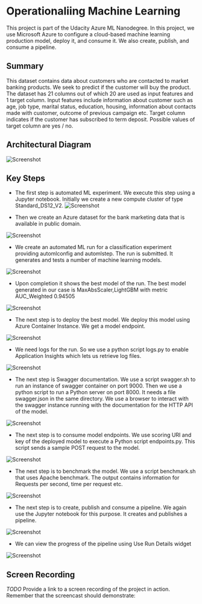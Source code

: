 # Operationaliing Machine Learning

This project is part of the Udacity Azure ML Nanodegree.
In this project, we use Microsoft Azure to configure a cloud-based machine learning production model, deploy it, and consume it. We also create, publish, and consume a pipeline. 

## Summary
This dataset contains data about customers who are contacted to market banking products. We seek to predict if the customer will buy the product. The dataset has 21 columns out of which 20 are used as input features and 1 target column. Input features include information about customer such as age, job type, marital status, education, housing, information about contacts made with customer, outcome of previous campaign etc. Target column indicates if the customer has subscribed to term deposit. Possible values of target column are yes / no.

## Architectural Diagram
![Screenshot](Screenshots/ArchitectureDiagram.png)

## Key Steps
*	The first step is automated ML experiment. We execute this step using a Jupyter notebook. Initially we create a new compute cluster of type Standard_DS12_V2.
![Screenshot](Screenshots/Compute.jpg)

*	Then we create an Azure dataset for the bank marketing data that is available in public domain.

![Screenshot](Screenshots/BankMarketingDataset.jpg)

*	We create an automated ML run for a classification experiment providing automlconfig and automlstep. The run is submitted. It generates and tests a number of machine learning models. 

![Screenshot](Screenshots/AutoMLmoduleCompleted.jpg)

*	Upon completion it shows the best model of the run. The best model generated in our case is MaxAbsScaler,LightGBM with metric AUC_Weighted 0.94505

![Screenshot](Screenshots/BestModelSummary.jpg)

*	The next step is to deploy the best model. We deploy this model using Azure Container Instance. We get a model endpoint.

![Screenshot](Screenshots/BestModelDeployed.jpg)

*	We need logs for the run. So we use a python script logs.py to enable Application Insights which lets us retrieve log files. 

![Screenshot](Screenshots/EndpointApplicationInsightsEnabled.jpg)

*	The next step is Swagger documentation. We use a script swagger.sh to run an instance of swagger container on port 9000. Then we use a python script to run a Python server on port 8000. It needs a file swagger.json in the same directory. We use a browser to interact with the swagger instance running with the documentation for the HTTP API of the model.

![Screenshot](Screenshots/swagger1.jpg)

*	The next step is to consume model endpoints. We use scoring URI and key of the deployed model to execute a Python script endpoints.py. This script sends a sample POST request to the model. 

![Screenshot](Screenshots/endpointdotpy_output2.jpg)

*	The next step is to benchmark the model. We use a script benchmark.sh that uses Apache benchmark. The output contains information for Requests per second, time per request etc.

![Screenshot](Screenshots/benchmark3.jpg)

*	The next step is to create, publish and consume a pipeline. We again use the Jupyter notebook for this purpose.  It creates and publishes a pipeline. 

![Screenshot](Screenshots/pipelineInNotebook.jpg)

*	We can view the progress of the pipeline using Use Run Details widget

![Screenshot](Screenshots/pipelineInStudio.jpg)

## Screen Recording
*TODO* Provide a link to a screen recording of the project in action. Remember that the screencast should demonstrate:



